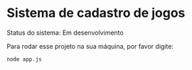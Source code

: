 # Sistema de cadastro de jogos
Status do sistema: Em desenvolvimento

Para rodar esse projeto na sua máquina, por favor digite:
```
node app.js
```
